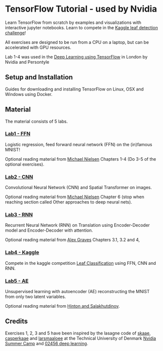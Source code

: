# TensorFlow Tutorial - used by Nvidia
Learn TensorFlow from scratch by examples and visualizations with interactive jupyter notebooks. Learn to compete in the [Kaggle leaf detection challenge](https://www.kaggle.com/c/leaf-classification)!

All exercises are designed to be run from a CPU on a laptop, but can be accelerated with GPU resources.

Lab 1-4 was used in the [Deep Learning using TensorFlow](http://www.eventbrite.com/e/deep-learning-using-tensorflow-tickets-27071720244#) in London by Nvidia and Persontyle

## Setup and Installation

Guides for downloading and installing TensorFlow on Linux, OSX and Windows using Docker.

## Material

The material consists of 5 labs.

### [Lab1 - FFN](https://github.com/alrojo/tensorflow-tutorial/tree/master/lab1_FFN)

Logistic regression, feed forward neural network (FFN) on the (in)famous MNIST!

Optional reading material from [Michael Nielsen](http://neuralnetworksanddeeplearning.com/) Chapters 1-4 (Do 3-5 of the optional exercises).

### [Lab2 - CNN](https://github.com/alrojo/tensorflow-tutorial/tree/master/lab2_CNN)

Convolutional Neural Network (CNN) and Spatial Transformer on images.

Optional reading material from [Michael Nielsen](http://neuralnetworksanddeeplearning.com/) Chapter 6 (stop when reaching section called Other approaches to deep neural nets).

### [Lab3 - RNN](https://github.com/alrojo/tensorflow-tutorial/tree/master/lab3_RNN)

Recurrent Neural Network (RNN) on Translation using Encoder-Decoder model and Encoder-Decoder with attention.

Optional reading material from [Alex Graves](https://www.cs.toronto.edu/~graves/preprint.pdf) Chapters 3.1, 3.2 and 4,

### [Lab4 - Kaggle](https://github.com/alrojo/tensorflow-tutorial/tree/master/lab4_Kaggle)

Compete in the kaggle competition [Leaf Classification](https://www.kaggle.com/c/leaf-classification) using FFN, CNN and RNN.

### [Lab5 - AE](https://github.com/alrojo/tensorflow-tutorial/tree/master/lab5_AE)

Unsupervised learning with autoencoder (AE) reconstructing the MNIST from only two latent variables.

Optional reading material from [Hinton and Salakhutdinov](https://www.cs.toronto.edu/~hinton/science.pdf).

## Credits

Exercises 1, 2, 3 and 5 have been inspired by the lasagne code of [skaae](https://github.com/skaae), [casperkaae](https://github.com/casperkaae) and [larsmaaloee](https://github.com/larsmaaloee) at the Technical University of Denmark [Nvidia Summer Camp](https://github.com/DeepLearningDTU/nvidia_deep_learning_summercamp_2016) and [02456 deep learning](https://github.com/DeepLearningDTU/02456-deep-learning).
